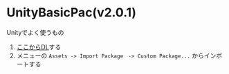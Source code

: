 # UnityBasicPac(v2.0.1)
Unityでよく使うもの

1. [ここからDL](https://github.com/kkkkoyo/kkkkoyo_UnityBasicPackage/raw/master/kkkkoyo_UnityBasicPackage.unitypackage)する  
1. メニューの `Assets -> Import Package　-> Custom Package...` からインポートする
